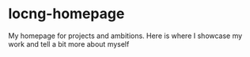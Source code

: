 # locng-homepage
My homepage for projects and ambitions.
Here is where I showcase my work and tell a bit more about myself

